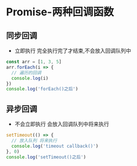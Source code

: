 # Promise-两种回调函数

## 同步回调

- 立即执行 完全执行完了才结束,不会放入回调队列中

```javascript
const arr = [1, 3, 5]
arr.forEach(i => {
  // 遍历的回调
  console.log(i)
})
console.log('forEach()之后')
```

## 异步回调

- 不会立即执行 会放入回调队列中将来执行

```javascript
setTimeout(() => {
  // 放入队列 将来执行
  console.log('timeout callback()')
}, 0)
console.log('setTimeout()之后')
```
